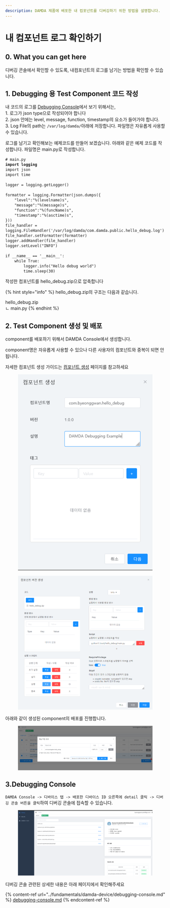 ```yaml
---
description: DAMDA 제품에 배포한 내 컴포넌트를 디버깅하기 위한 방법을 설명합니다.
---
```


# 내 컴포넌트 로그 확인하기

## 0. What you can get here

디버깅 콘솔에서 확인할 수 있도록, 내컴포넌트의 로그를 남기는 방법을 확인할 수 있습니다.

## 1. Debugging 용 Test Component 코드 작성

내 코드의 로그를 [Debugging Console](../fundamentals/damda-device/debugging-console.md)에서 보기 위해서는,\
&#x20;   1\.  로그가 json type으로 작성되어야 합니다\
&#x20;   2\. json 안에는 level, message, function, timestamp의 요소가 들어가야 합니다.\
&#x20;   3\. Log File의 path는 `/var/log/damda/`아래에 저장합니다. 파일명은 자유롭게 사용할 수 있습니다.

로그를 남기고 확인해보는 예제코드를 만들어 보겠습니다. 아래와 같은 예제 코드를 작성합니다. 파일명은 main.py로 작성합니다.

<pre class="language-python"><code class="lang-python"># main.py
<strong>import logging
</strong>import json
import time

logger = logging.getLogger()

formatter = logging.Formatter(json.dumps({
    "level":"%(levelname)s",
    "message":"%(message)s",
    "function":"%(funcName)s",
    "timestamp":"%(asctime)s",
}))
file_handler = logging.FileHandler('/var/log/damda/com.damda.public.hello_debug.log')
file_handler.setFormatter(formatter)
logger.addHandler(file_handler)
logger.setLevel("INFO")

if __name__ == '__main__':
    while True:
        logger.info("Hello debug world")
        time.sleep(30)</code></pre>

작성한 컴포넌트를 hello\_debug.zip으로 압축합니다

{% hint style="info" %}
hello\_debug.zip의 구조는 다음과 같습니다.&#x20;

hello\_debug.zip\
ㄴ main.py
{% endhint %}

## 2. Test Component 생성 및 배포

component를 배포하기 위해서 DAMDA Console에서 생성합니다.

component명은 자유롭게 사용할 수 있으나 다른 사용자의 컴포넌트와 중복이 되면 안됩니다.

자세한 컴포넌트 생성 가이드는 [컴포넌트 생성](../fundamentals/damda-cloud/manage-component/create-component.md) 페이지를 참고하세요

<figure><img src="../.gitbook/assets/image (16) (2).png" alt=""><figcaption></figcaption></figure>

<figure><img src="../.gitbook/assets/image (8) (4).png" alt=""><figcaption></figcaption></figure>

아래와 같이 생성된 component의 배포를 진행합니다.

<figure><img src="../.gitbook/assets/image (16) (1).png" alt=""><figcaption></figcaption></figure>

## 3.Debugging Console

`DAMDA Console -> 디바이스 탭 -> 배포한 디바이스 ID 오른쪽에 detail 클릭 -> 디버깅 콘솔 버튼을 클릭`하여 디버깅 콘솔에 접속할 수 있습니다.

<figure><img src="../.gitbook/assets/image (3) (2) (2).png" alt=""><figcaption></figcaption></figure>

디버깅 콘솔 관련된 상세한 내용은 아래 페이지에서 확인해주세요

{% content-ref url="../fundamentals/damda-device/debugging-console.md" %}
[debugging-console.md](../fundamentals/damda-device/debugging-console.md)
{% endcontent-ref %}
